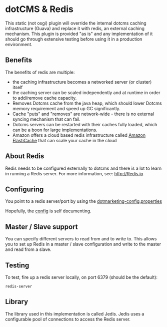 # dotCMS & Redis

This static (not osgi) plugin will override the internal dotcms caching infrastructure (Guava) and replace it with redis, an external caching mechanism.  This plugin is provided "as is" and any implementation of it should go through extensive testing before using it in a production environment.

## Benefits

The benefits of redis are multiple:
* the caching infrastructure becomes a networked server (or cluster) itself 
* the caching server can be scaled independently and at runtime in order to add/remove cache capacity.  
* Removes Dotcms cache from the java heap, which should lower Dotcms memory requirement and speed up GC significantly.
* Cache "puts" and "removes" are network-wide - there is no external syncing mechanism that can fail.
* Dotcms servers can be restarted with their caches fully loaded, which can be a boon for large implementations.
* Amazon offers a cloud based redis infrastructure called [Amazon ElastiCache](http://aws.amazon.com/elasticache) that can scale your cache in the cloud

## About Redis
Redis needs to be configured externally to dotcms and there is a lot to learn in running a Redis server.  For more information, see: http://Redis.io

## Configuring
You point to a redis server/port by using the [dotmarketing-config.properties](https://github.com/dotCMS/plugin-dotcms-redis/blob/master/conf/dotmarketing-config-ext.properties) 

Hopefully, the [config](https://github.com/dotCMS/plugin-dotcms-redis/blob/master/conf/dotmarketing-config-ext.properties) is self documenting.

## Master / Slave support
You can specify different servers to read from and to write to. This allows you to set up Redis in a master / slave configuration and write to the master and read from a slave.


## Testing
To test, fire up a redis server locally, on port 6379 (should be the default):
```
redis-server
```




## Library

The library used in this implementation is called Jedis.  Jedis uses a configurable pool of connections to access the Redis server.


